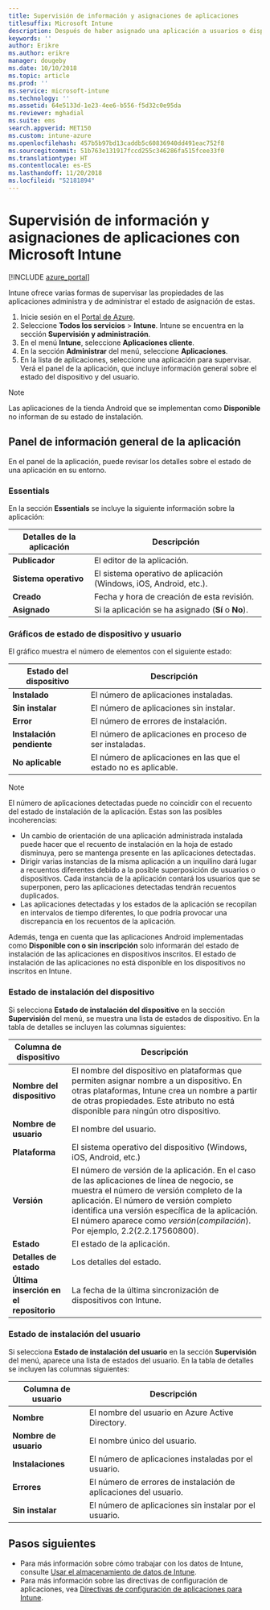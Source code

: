 ```yaml
---
title: Supervisión de información y asignaciones de aplicaciones
titlesuffix: Microsoft Intune
description: Después de haber asignado una aplicación a usuarios o dispositivos, use esta información para ayudarle a supervisar el estado de dicha aplicación.
keywords: ''
author: Erikre
ms.author: erikre
manager: dougeby
ms.date: 10/10/2018
ms.topic: article
ms.prod: ''
ms.service: microsoft-intune
ms.technology: ''
ms.assetid: 64e5133d-1e23-4ee6-b556-f5d32c0e95da
ms.reviewer: mghadial
ms.suite: ems
search.appverid: MET150
ms.custom: intune-azure
ms.openlocfilehash: 457b5b97bd13caddb5c60836940dd491eac752f8
ms.sourcegitcommit: 51b763e131917fccd255c346286fa515fcee33f0
ms.translationtype: HT
ms.contentlocale: es-ES
ms.lasthandoff: 11/20/2018
ms.locfileid: "52181894"
---
```

# <a name="monitor-app-information-and-assignments-with-microsoft-intune"></a>Supervisión de información y asignaciones de aplicaciones con Microsoft Intune

[!INCLUDE [azure_portal](./includes/azure_portal.md)]

Intune ofrece varias formas de supervisar las propiedades de las aplicaciones administra y de administrar el estado de asignación de estas.

1. Inicie sesión en el [Portal de Azure](https://portal.azure.com).
2. Seleccione **Todos los servicios** > **Intune**. Intune se encuentra en la sección **Supervisión y administración**.
3. En el menú **Intune**, seleccione **Aplicaciones cliente**.
4. En la sección **Administrar** del menú, seleccione **Aplicaciones**.
5. En la lista de aplicaciones, seleccione una aplicación para supervisar. Verá el panel de la aplicación, que incluye información general sobre el estado del dispositivo y del usuario.

> [!NOTE]
> Las aplicaciones de la tienda Android que se implementan como **Disponible** no informan de su estado de instalación.

## <a name="app-overview-pane"></a>Panel de información general de la aplicación

En el panel de la aplicación, puede revisar los detalles sobre el estado de una aplicación en su entorno.

### <a name="essentials"></a>Essentials
En la sección **Essentials** se incluye la siguiente información sobre la aplicación:

 | **Detalles de la aplicación**            | **Descripción**                                                      |
|------------------------|------------------------------------------------------------------|
| **Publicador**          | El editor de la aplicación.                                            |
| **Sistema operativo**   | El sistema operativo de aplicación (Windows, iOS, Android, etc.). |
| **Creado**             | Fecha y hora de creación de esta revisión.                         |
| **Asignado**           | Si la aplicación se ha asignado (**Sí** o **No**).                  |

### <a name="device-and-user-status-graphs"></a>Gráficos de estado de dispositivo y usuario
El gráfico muestra el número de elementos con el siguiente estado:

| **Estado del dispositivo**       | **Descripción**                                       |
|-----------------------|-------------------------------------------------------|
| **Instalado**         | El número de aplicaciones instaladas.                         |
| **Sin instalar**     | El número de aplicaciones sin instalar.                     |
| **Error**            | El número de errores de instalación.                   |
| **Instalación pendiente**   | El número de aplicaciones en proceso de ser instaladas. |
| **No aplicable**           | El número de aplicaciones en las que el estado no es aplicable.            |

> [!NOTE]
> El número de aplicaciones detectadas puede no coincidir con el recuento del estado de instalación de la aplicación. Estas son las posibles incoherencias:
>    - Un cambio de orientación de una aplicación administrada instalada puede hacer que el recuento de instalación en la hoja de estado disminuya, pero se mantenga presente en las aplicaciones detectadas.
>    - Dirigir varias instancias de la misma aplicación a un inquilino dará lugar a recuentos diferentes debido a la posible superposición de usuarios o dispositivos. Cada instancia de la aplicación contará los usuarios que se superponen, pero las aplicaciones detectadas tendrán recuentos duplicados.
>    - Las aplicaciones detectadas y los estados de la aplicación se recopilan en intervalos de tiempo diferentes, lo que podría provocar una discrepancia en los recuentos de la aplicación.
> 
> Además, tenga en cuenta que las aplicaciones Android implementadas como **Disponible con o sin inscripción** solo informarán del estado de instalación de las aplicaciones en dispositivos inscritos. El estado de instalación de las aplicaciones no está disponible en los dispositivos no inscritos en Intune.

### <a name="device-install-status"></a>Estado de instalación del dispositivo

Si selecciona **Estado de instalación del dispositivo** en la sección **Supervisión** del menú, se muestra una lista de estados de dispositivo. En la tabla de detalles se incluyen las columnas siguientes:

| **Columna de dispositivo**      | **Descripción**                                                                                                                                                                                                                                            |
|----------------------|------------------------------------------------------------------------------------------------------------------------------------------------------------------------------------------------------------------------------------------------------------|
| **Nombre del dispositivo**      | El nombre del dispositivo en plataformas que permiten asignar nombre a un dispositivo. En otras plataformas, Intune crea un nombre a partir de otras propiedades. Este atributo no está disponible para ningún otro dispositivo.                                                                       |
| **Nombre de usuario**        | El nombre del usuario.                                                                                                                                                                                                                                      |
| **Plataforma**         | El sistema operativo del dispositivo (Windows, iOS, Android, etc.)                                                                                                                                                                                           |
| **Versión**          | El número de versión de la aplicación. En el caso de las aplicaciones de línea de negocio, se muestra el número de versión completo de la aplicación. El número de versión completo identifica una versión específica de la aplicación. El número aparece como _versión_(_compilación_). Por ejemplo, 2.2(2.2.17560800). |
| **Estado**           | El estado de la aplicación.                                                                                                                                                                                                                                     |
| **Detalles de estado**   | Los detalles del estado.                                                                                                                                                                                                                                     |
| **Última inserción en el repositorio**    | La fecha de la última sincronización de dispositivos con Intune.                                                                                                                                                                                                                  |


### <a name="user-install-status"></a>Estado de instalación del usuario

Si selecciona **Estado de instalación del usuario** en la sección **Supervisión** del menú, aparece una lista de estados del usuario. En la tabla de detalles se incluyen las columnas siguientes:

| **Columna de usuario**     | **Descripción**                           |
|---------------------|-------------------------------------------|
| **Nombre**            | El nombre del usuario en Azure Active Directory.         |
| **Nombre de usuario**       | El nombre único del usuario.              |
| **Instalaciones**   | El número de aplicaciones instaladas por el usuario. |
| **Errores**        | El número de errores de instalación de aplicaciones del usuario.     |
| **Sin instalar**   | El número de aplicaciones sin instalar por el usuario. |


## <a name="next-steps"></a>Pasos siguientes

- Para más información sobre cómo trabajar con los datos de Intune, consulte [Usar el almacenamiento de datos de Intune](reports-nav-create-intune-reports.md).
- Para más información sobre las directivas de configuración de aplicaciones, vea [Directivas de configuración de aplicaciones para Intune](app-configuration-policies-overview.md).
